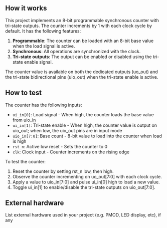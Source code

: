 <!---

This file is used to generate your project datasheet. Please fill in the information below and delete any unused
sections.

You can also include images in this folder and reference them in the markdown. Each image must be less than
512 kb in size, and the combined size of all images must be less than 1 MB.
-->

## How it works

This project implements an 8-bit programmable synchronous counter with tri-state outputs. The counter increments by 1 with each clock cycle by default. It has the following features:

1. **Programmable**: The counter can be loaded with an 8-bit base value when the load signal is active.
2. **Synchronous**: All operations are synchronized with the clock.
3. **Tri-state outputs**: The output can be enabled or disabled using the tri-state enable signal.

The counter value is available on both the dedicated outputs (uo_out) and the tri-state bidirectional pins (uio_out) when the tri-state enable is active.

## How to test

The counter has the following inputs:
- `ui_in[0]`: Load signal - When high, the counter loads the base value from uio_in
- `ui_in[1]`: Tri-state enable - When high, the counter value is output on uio_out; when low, the uio_out pins are in input mode
- `uio_in[7:0]`: Base count - 8-bit value to load into the counter when load is high
- `rst_n`: Active low reset - Sets the counter to 0
- `clk`: Clock input - Counter increments on the rising edge

To test the counter:
1. Reset the counter by setting rst_n low, then high.
2. Observe the counter incrementing on uo_out[7:0] with each clock cycle.
3. Apply a value to uio_in[7:0] and pulse ui_in[0] high to load a new value.
4. Toggle ui_in[1] to enable/disable the tri-state outputs on uio_out[7:0].

## External hardware

List external hardware used in your project (e.g. PMOD, LED display, etc), if any
